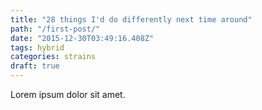 ```yaml
---
title: "28 things I'd do differently next time around"
path: "/first-post/"
date: "2015-12-30T03:49:16.408Z"
tags: hybrid
categories: strains
draft: true
---
```

Lorem ipsum dolor sit amet.
